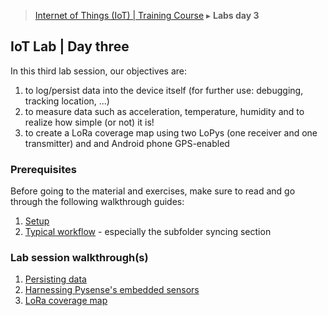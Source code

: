 > [Internet of Things (IoT) | Training Course](3-lab-day-3.html) ▸ **Labs day 3**

## IoT Lab | Day three
In this third lab session, our objectives are:

1. to log/persist data into the device itself (for further use: debugging, tracking location, ...)
2. to measure data such as acceleration, temperature, humidity and to realize how simple (or not) it is!
3. to create a LoRa coverage map using two LoPys (one receiver and one transmitter) and and Android phone GPS-enabled 

### Prerequisites
Before going to the material and exercises, make sure to read and go through the following walkthrough guides:

1. [Setup](setup.html)
2. [Typical workflow](workflow.html) - especially the subfolder syncing section

### Lab session walkthrough(s)
1. [Persisting data](persisting-data.html)
2. [Harnessing Pysense's embedded sensors](pysense.html)
3. [LoRa coverage map](lora-coverage.html)
